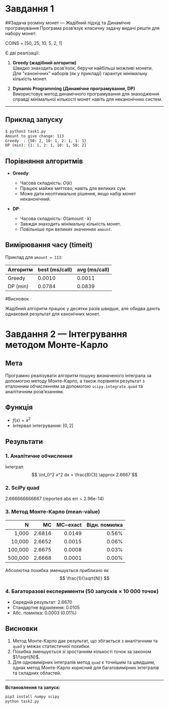 


# Завдання 1
##Задача розміну монет — Жадібний підхід та Динамічне програмування
Програма розв’язує класичну задачу видачі решти для набору монет:

COINS = [50, 25, 10, 5, 2, 1]

Є дві реалізації:

1. **Greedy (жадібний алгоритм)**  
   Швидко знаходить розв’язок, беручи найбільші можливі монети.  
   Для "канонічних" наборів (як у прикладі) гарантує мінімальну кількість монет.

2. **Dynamic Programming (Динамічне програмування, DP)**  
   Використовує метод динамічного програмування для знаходження справді мінімальної кількості монет навіть для неканонічних систем.

---

## Приклад запуску

```bash
$ python3 task1.py
Amount to give change: 113
Greedy  : {50: 2, 10: 1, 2: 1, 1: 1}
DP (min): {1: 1, 2: 1, 10: 1, 50: 2}
```
## Порівняння алгоритмів

- **Greedy**:
  - Часова складність: $O(k)$
  - Працює майже миттєво, навіть для великих сум.
  - Може дати неоптимальне рішення, якщо набір монет неканонічний.

- **DP**:
  - Часова складність: $O(\text{amount} \cdot k)$
  - Завжди знаходить мінімальну кількість монет.
  - Повільніше при великих значеннях `amount`.

## Вимірювання часу (timeit)

Приклад для `amount = 113`:

| Алгоритм | best (ms/call) | avg (ms/call) |
|----------|----------------|---------------|
| Greedy   | 0.0010         | 0.0011        |
| DP (min) | 0.0784         | 0.0839        |

#Висновок

Жадібний алгоритм працює у десятки разів швидше, але обидва дають однаковий результат для канонічних монет.




# Завдання 2 — Інтегрування методом Монте-Карло

## Мета
Програмно реалізувати алгоритм пошуку визначеного інтеграла за допомогою методу Монте-Карло, 
а також порівняти результат з еталонним обчисленням за допомогою `scipy.integrate.quad` та аналітичним розв’язанням.

## Функція
- $f(x) = x^2$
- Інтервал інтегрування: $[0, 2]$

## Результати

### 1. Аналітичне обчислення
Інтеграл  
$$
\int_0^2 x^2 dx = \frac{8}{3} \approx 2.6667
$$

### 2. SciPy quad
2.666666666667 (reported abs err ~ 2.96e-14)


### 3. Метод Монте-Карло (mean-value)

| N       | MC     | MC−exact | Відн. помилка |
|--------:|-------:|---------:|--------------:|
| 1,000   | 2.6816 | 0.0149   | 0.56%         |
| 10,000  | 2.6652 | 0.0015   | 0.06%         |
| 100,000 | 2.6675 | 0.0008   | 0.03%         |
| 500,000 | 2.6668 | 0.0001   | 0.00%         |


Абсолютна похибка зменшується приблизно як  
$$
\frac{1}{\sqrt{N}}
$$

### 4. Багаторазові експерименти (50 запусків × 10 000 точок)
- Середній результат: 2.6670  
- Стандартне відхилення: 0.0105  
- Абс. помилка: 0.0003 (0.01%)

## Висновки
1. Метод Монте-Карло дає результат, що збігається з аналітичним та `quad` у межах статистичної похибки.  
2. Похибка зменшується зі зростанням кількості точок за законом $1/\sqrt{N}$.  
3. Для одновимірних інтегралів метод `quad` є точнішим та швидшим, однак метод Монте-Карло корисний для багатовимірних інтегралів та складних областей.

---

**Встановлення та запуск:**
```bash
pip3 install numpy scipy
python task2.py
